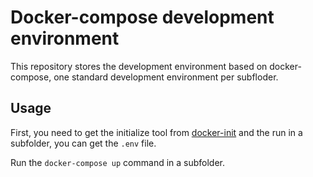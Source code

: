 # Docker-compose development environment

This repository stores the development environment based on docker-compose, one standard development environment per subfloder.

## Usage

First, you need to get the initialize tool from [docker-init](https://github.com/lllliuliu/docker-init) and the run in a subfolder, you can get the `.env` file.

Run the `docker-compose up` command in a subfolder.
